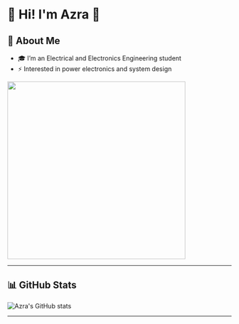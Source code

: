 # 👋 Hi! I'm Azra 🦫

## 🌟 About Me
- 🎓 I’m an Electrical and Electronics Engineering student
- ⚡ Interested in power electronics and system design

<img src="https://media0.giphy.com/media/v1.Y2lkPTc5MGI3NjExanFtOXBpejFpdjA1dGJubmU4ZmY2NG03dmYweTgxdnNkb2FpbGZrMyZlcD12MV9pbnRlcm5hbF9naWZfYnlfaWQmY3Q9Zw/GkdnvLZIrKVxtSDG22/giphy.gif" width="400"/>

---

## 📊 GitHub Stats
![Azra's GitHub stats](https://github-readme-stats.vercel.app/api?username=azratteker&show_icons=true&theme=radical)

---
